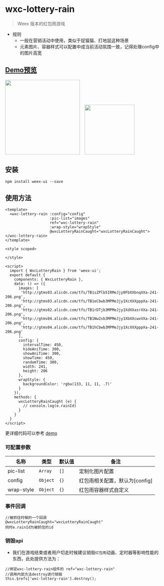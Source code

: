# wxc-lottery-rain
      
> Weex 版本的红包雨游戏

- 规则
  - 一般在营销活动中使用，类似于捉猫猫、打地鼠这种场景
  - 元素图片、容器样式可以配置中成当前活动氛围一致，记得处理config中的图片高宽

## [Demo预览](https://h5.m.taobao.com/trip/wxc-lottery-rain/index.html?_wx_tpl=https%3A%2F%2Fh5.m.taobao.com%2Ftrip%2Fwxc-lottery-rain%2Fdemo%2Findex.native-min.js)
<img src="https://gw.alipayobjects.com/zos/rmsportal/LhUMuYgbZmUSAOezSTEV.gif" width="240"/>&nbsp;&nbsp;&nbsp;&nbsp;<img src="http://gtms04.alicdn.com/tfs/TB1MciTdwMPMeJjy1XbXXcwxVXa-200-200.png" width="160"/>

## 安装

```
npm install weex-ui --save
```

## 使用方法

```
<template>
  <wxc-lottery-rain :config="config"
                    :pic-list="images"
                    ref="wxc-lottery-rain"
                    :wrap-style="wrapStyle"
                    @wxcLotteryRainCaught="wxcLotteryRainCaught"></wxc-lottery-rain>
</template>

<style scoped>

</style>

<script>
  import { WxcLotteryRain } from 'weex-ui';
  export default {
    components: { WxcLotteryRain },
    data: () => ({
      images: [
       'http://gtms03.alicdn.com/tfs/TB1sZPlb5IRMeJjy0FbXXbnqXXa-241-206.png',
       'http://gtms03.alicdn.com/tfs/TB1eCbwb3MPMeJjy1XcXXXpppXa-241-206.png',
       'http://gtms02.alicdn.com/tfs/TB1rDTjb3MPMeJjy1XdXXasrXXa-241-206.png',
       'http://gtms04.alicdn.com/tfs/TB1Nw2sb3MPMeJjy1XbXXcwxVXa-241-206.png',
       'http://gtms04.alicdn.com/tfs/TB1hCbwb3MPMeJjy1XcXXXpppXa-241-206.png'
      ],
      config: {
        intervalTime: 450,
        hideAniTime: 300,
        showAniTime: 300,
        showTime: 450,
        randomTime: 300,
        width: 241,
        height: 206
      },
      wrapStyle: {
        backgroundColor: 'rgba(133, 11, 11, .7)'
      }
    }),
    methods: {
      wxcLotteryRainCaught (e) {
        // console.log(e.rainId)
      }
    }
  }
</script>

```

更详细代码可以参考 [demo](https://github.com/alibaba/weex-ui/blob/master/example/lottery-rain/index.vue)


### 可配置参数

| 名称      | 类型     | 默认值   | 备注  |
|-------------|------------|--------|-----|
| pic-list | `Array` | `[]` |定制化图片配置|
| config | `Object` | `{}` | 红包雨相关配置，默认为[config] |
| wrap-style | `Object` | `{}` | 红包雨容器样式自定义 |

### 事件回调

```
//被抓住时候的一个回调
@wxcLotteryRainCaught="wxcLotteryRainCaught"
同时e.rainId为被抓住的id
```

### 销毁api
- 我们在游戏结束或者用户切走时候建议销毁`红包雨`动画、定时器等影响性能的东西，此处提供方法为：

```
//绑定wxc-lottery-rain组件的 ref="wxc-lottery-rain"
//调用内部方法destroy进行销毁
this.$refs['wxc-lottery-rain'].destroy();
```
